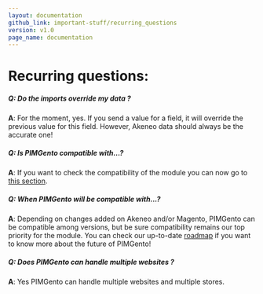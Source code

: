 ```yaml
---
layout: documentation
github_link: important-stuff/recurring_questions
version: v1.0
page_name: documentation
---
```


Recurring questions:
====================

##### Q: Do the imports override my data ?
**A**: For the moment, yes. If you send a value for a field, it will override the previous value for this field. However, Akeneo data should always be the accurate one!

##### Q: Is PIMGento compatible with...?
**A**: If you want to check the compatibility of the module you can now go to [this section](compatibility.md).

##### Q: When PIMGento will be compatible with...?
**A**: Depending on changes added on Akeneo and/or Magento, PIMGento can be compatible among versions, but be sure compatibility remains our top priority for the module. You can check our up-to-date [roadmap](roadmap.md) if you want to know more about the future of PIMGento!

##### Q: Does PIMGento can handle multiple websites ?
**A**: Yes PIMGento can handle multiple websites and multiple stores.